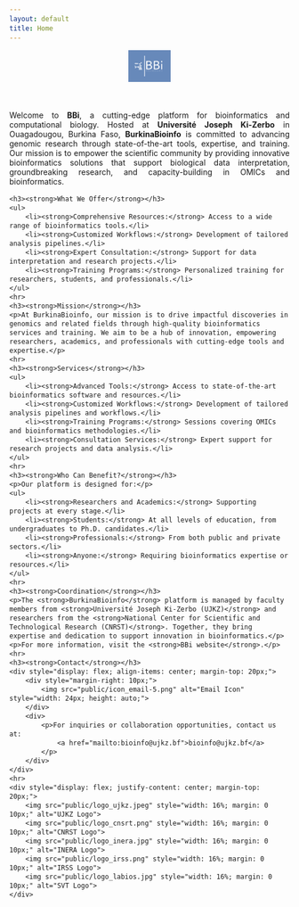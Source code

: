 ```yaml
---
layout: default
title: Home
---
```


<div style="display: flex; justify-content: center; margin-bottom: 20px;">
<img src="public/BBi_logo.png" style="width: 15%; height: auto;" alt="BBi Logo">
</div>

<br />
<div>
 <p align="justify">
Welcome to <strong>BBi</strong>, a cutting-edge platform for bioinformatics and computational biology. Hosted at <strong>Université Joseph Ki-Zerbo</strong> in Ouagadougou, Burkina Faso, <strong>BurkinaBioinfo</strong> is committed to advancing genomic research through state-of-the-art tools, expertise, and training.
Our mission is to empower the scientific community by providing innovative bioinformatics solutions that support biological data interpretation, groundbreaking research, and capacity-building in OMICs and bioinformatics.


    <h3><strong>What We Offer</strong></h3>
    <ul>
        <li><strong>Comprehensive Resources:</strong> Access to a wide range of bioinformatics tools.</li>
        <li><strong>Customized Workflows:</strong> Development of tailored analysis pipelines.</li>
        <li><strong>Expert Consultation:</strong> Support for data interpretation and research projects.</li>
        <li><strong>Training Programs:</strong> Personalized training for researchers, students, and professionals.</li>
    </ul>
    <hr>
    <h3><strong>Mission</strong></h3>
    <p>At BurkinaBioinfo, our mission is to drive impactful discoveries in genomics and related fields through high-quality bioinformatics services and training. We aim to be a hub of innovation, empowering researchers, academics, and professionals with cutting-edge tools and expertise.</p>
    <hr>
    <h3><strong>Services</strong></h3>
    <ul>
        <li><strong>Advanced Tools:</strong> Access to state-of-the-art bioinformatics software and resources.</li>
        <li><strong>Customized Workflows:</strong> Development of tailored analysis pipelines and workflows.</li>
        <li><strong>Training Programs:</strong> Sessions covering OMICs and bioinformatics methodologies.</li>
        <li><strong>Consultation Services:</strong> Expert support for research projects and data analysis.</li>
    </ul>
    <hr>
    <h3><strong>Who Can Benefit?</strong></h3>
    <p>Our platform is designed for:</p>
    <ul>
        <li><strong>Researchers and Academics:</strong> Supporting projects at every stage.</li>
        <li><strong>Students:</strong> At all levels of education, from undergraduates to Ph.D. candidates.</li>
        <li><strong>Professionals:</strong> From both public and private sectors.</li>
        <li><strong>Anyone:</strong> Requiring bioinformatics expertise or resources.</li>
    </ul>
    <hr>
    <h3><strong>Coordination</strong></h3>
    <p>The <strong>BurkinaBioinfo</strong> platform is managed by faculty members from <strong>Université Joseph Ki-Zerbo (UJKZ)</strong> and researchers from the <strong>National Center for Scientific and Technological Research (CNRST)</strong>. Together, they bring expertise and dedication to support innovation in bioinformatics.</p>
    <p>For more information, visit the <strong>BBi website</strong>.</p>
    <hr>
    <h3><strong>Contact</strong></h3>
    <div style="display: flex; align-items: center; margin-top: 20px;">
        <div style="margin-right: 10px;">
            <img src="public/icon_email-5.png" alt="Email Icon" style="width: 24px; height: auto;">
        </div>
        <div>
            <p>For inquiries or collaboration opportunities, contact us at:
                <a href="mailto:bioinfo@ujkz.bf">bioinfo@ujkz.bf</a>
            </p>
        </div>
    </div>
    <hr>
    <div style="display: flex; justify-content: center; margin-top: 20px;">
        <img src="public/logo_ujkz.jpeg" style="width: 16%; margin: 0 10px;" alt="UJKZ Logo">
        <img src="public/logo_cnsrt.png" style="width: 16%; margin: 0 10px;" alt="CNRST Logo">
        <img src="public/logo_inera.jpg" style="width: 16%; margin: 0 10px;" alt="INERA Logo">
        <img src="public/logo_irss.png" style="width: 16%; margin: 0 10px;" alt="IRSS Logo">
        <img src="public/logo_labios.jpg" style="width: 16%; margin: 0 10px;" alt="SVT Logo">
    </div>
</div>
